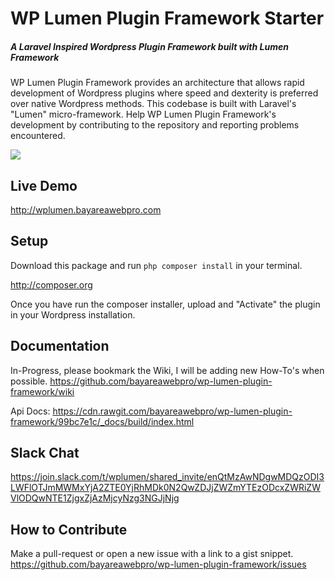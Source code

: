 # WP Lumen Plugin Framework Starter

##### A Laravel Inspired Wordpress Plugin Framework built with Lumen Framework

WP Lumen Plugin Framework provides an architecture that allows rapid development of Wordpress plugins where speed and dexterity is preferred over native Wordpress methods. This codebase is built with Laravel's "Lumen" micro-framework.  Help WP Lumen Plugin Framework's development by contributing to the repository and reporting problems encountered.

![](https://cdn.rawgit.com/bayareawebpro/wp-lumen-plugin-framework/60a708a9/resources/assets/screenshots/preview.png)

## Live Demo
http://wplumen.bayareawebpro.com

## Setup

Download this package and run ```php composer install``` in your terminal.

http://composer.org

Once you have run the composer installer, upload and "Activate" the plugin in your Wordpress installation.

## Documentation

In-Progress, please bookmark the Wiki, I will be adding new How-To's when possible.
https://github.com/bayareawebpro/wp-lumen-plugin-framework/wiki

Api Docs: https://cdn.rawgit.com/bayareawebpro/wp-lumen-plugin-framework/99bc7e1c/_docs/build/index.html

## Slack Chat
https://join.slack.com/t/wplumen/shared_invite/enQtMzAwNDgwMDQzODI3LWFlOTJmMWMxYjA2ZTE0YjRhMDk0N2QwZDJjZWZmYTEzODcxZWRiZWVlODQwNTE1ZjgxZjAzMjcyNzg3NGJjNjg

## How to Contribute

Make a pull-request or open a new issue with a link to a gist snippet.
https://github.com/bayareawebpro/wp-lumen-plugin-framework/issues